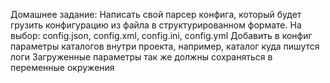 Домашнее задание:
Написать свой парсер конфига, который будет грузить конфигурацию из файла в структурированном формате. На выбор: config.json, config.xml, config.ini, config.yml
Добавить в конфиг параметры каталогов внутри проекта, например, каталог куда пишутся логи
Загруженные параметры так же должны сохраняться в переменные окружения